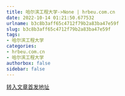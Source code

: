 ```yaml
---
title: 哈尔滨工程大学->None | hrbeu.com.cn
date: 2022-10-14 01:21:50.677532
urlname: b3c8b3aff65c4712f79b2a83ba47e59f
slug: b3c8b3aff65c4712f79b2a83ba47e59f
tags: 
- 哈尔滨工程大学
categories:
- hrbeu.com.cn
- 哈尔滨工程大学
authorbox: false
sidebar: false
---
```





[转入文章首发地址](https://www.chinahlj.cn/news/599649.html)